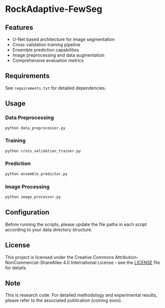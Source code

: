 # RockAdaptive-FewSeg

## Features

- U-Net based architecture for image segmentation
- Cross-validation training pipeline
- Ensemble prediction capabilities
- Image preprocessing and data augmentation
- Comprehensive evaluation metrics

## Requirements

See `requirements.txt` for detailed dependencies.

## Usage

### Data Preprocessing
```bash
python data_preprocessor.py
```

### Training
```bash
python cross_validation_trainer.py
```

### Prediction
```bash
python ensemble_predictor.py
```

### Image Processing
```bash
python image_processor.py
```

## Configuration

Before running the scripts, please update the file paths in each script according to your data directory structure.

## License

This project is licensed under the Creative Commons Attribution-NonCommercial-ShareAlike 4.0 International License - see the [LICENSE](LICENSE) file for details.

## Note

This is research code. For detailed methodology and experimental results, please refer to the associated publication (coming soon).